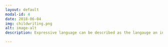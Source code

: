 ```yaml
---
layout: default
modal-id: 4
date: 2018-06-04
img: childwriting.png
alt: image-alt
description: Expressive language can be described as the langauge an individual produces. This can include the ability to form words, name objects, make phrases and sentences, and the overall ability to express wants and needs.  

---
```

